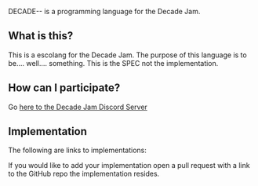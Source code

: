 DECADE-- is a programming language for the Decade Jam.

## What is this?
This is a escolang for the Decade Jam. The purpose of this language is to be.... well.... something. 
This is the SPEC not the implementation.

## How can I participate?
Go [here to the Decade Jam Discord Server](https://discord.gg/BrzHv3bYPV) 

## Implementation
The following are links to implementations:

If you would like to add your implementation open a pull request with a link to the GitHub repo the implementation resides. 
